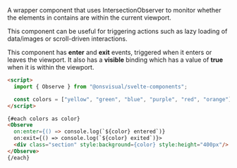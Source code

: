A wrapper component that uses IntersectionObserver to monitor whether the elements in contains are within the current viewport.

This component can be useful for triggering actions such as lazy loading of data/images or scroll-driven interactions.

This component has **enter** and **exit** events, triggered when it enters or leaves the viewport. It also has a **visible** binding which has a value of **true** when it is within the viewport.

<!-- prettier-ignore -->
```html
<script>
  import { Observe } from "@onsvisual/svelte-components";

  const colors = ["yellow", "green", "blue", "purple", "red", "orange"];
</script>

{#each colors as color}
<Observe
  on:enter={() => console.log(`${color} entered`)}
  on:exit={() => console.log(`${color} exited`)}>
  <div class="section" style:background={color} style:height="400px"/>
</Observe>
{/each}
```
